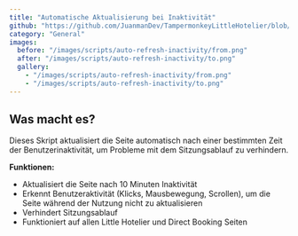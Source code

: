 ```yaml
---
title: "Automatische Aktualisierung bei Inaktivität"
github: "https://github.com/JuanmanDev/TampermonkeyLittleHotelier/blob/main/frontdesk/autoRefreshOnInactivity.user.js"
category: "General"
images:
  before: "/images/scripts/auto-refresh-inactivity/from.png"
  after: "/images/scripts/auto-refresh-inactivity/to.png"
  gallery:
    - "/images/scripts/auto-refresh-inactivity/from.png"
    - "/images/scripts/auto-refresh-inactivity/to.png"
---
```


## Was macht es?

Dieses Skript aktualisiert die Seite automatisch nach einer bestimmten Zeit der Benutzerinaktivität, um Probleme mit dem Sitzungsablauf zu verhindern.

**Funktionen:**
- Aktualisiert die Seite nach 10 Minuten Inaktivität
- Erkennt Benutzeraktivität (Klicks, Mausbewegung, Scrollen), um die Seite während der Nutzung nicht zu aktualisieren
- Verhindert Sitzungsablauf
- Funktioniert auf allen Little Hotelier und Direct Booking Seiten
